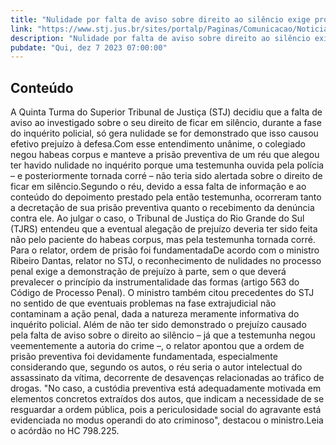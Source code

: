 ```yaml
---
title: "Nulidade por falta de aviso sobre direito ao silêncio exige prova de prejuízo efetivo"
link: "https://www.stj.jus.br/sites/portalp/Paginas/Comunicacao/Noticias/2023/07122023-Nulidade-por-falta-de-aviso-sobre-direito-ao-silencio-exige-prova-de-prejuizo-efetivo.aspx"
description: "Nulidade por falta de aviso sobre direito ao silêncio exige prova de prejuízo efetivo"
pubdate: "Qui, dez 7 2023 07:00:00"
---
```


## Conteúdo

​A Quinta Turma do Superior Tribunal de Justiça (STJ) decidiu que a falta de aviso ao investigado sobre o seu direito de ficar em silêncio, durante a fase do inquérito policial, só gera nulidade se for demonstrado que isso causou efetivo prejuízo à defesa.Com esse entendimento unânime, o colegiado negou habeas corpus e manteve a prisão preventiva de um réu que alegou ter havido nulidade no inquérito porque uma testemunha ouvida pela polícia – e posteriormente tornada corré – não teria sido alertada sobre o direito de ficar em silêncio.Segundo o réu, devido a essa falta de informação e ao conteúdo do depoimento prestado pela então testemunha, ocorreram tanto a decretação de sua prisão preventiva quanto o recebimento da denúncia contra ele. Ao julgar o caso, o Tribunal de Justiça do Rio Grande do Sul (TJRS) entendeu que a eventual alegação de prejuízo deveria ter sido feita não pelo paciente do habeas corpus, mas pela testemunha tornada corré. Para o relator, ordem de prisão foi fundamentadaDe acordo com o ministro Ribeiro Dantas, relator no STJ, o reconhecimento de nulidades no processo penal exige a demonstração de prejuízo à parte, sem o que deverá prevalecer o princípio da instrumentalidade das formas (artigo 563 do Código de Processo Penal). O ministro também citou precedentes do STJ no sentido de que eventuais problemas na fase extrajudicial não contaminam a ação penal, dada a natureza meramente informativa do inquérito policial. Além de não ter sido demonstrado o prejuízo causado pela falta de aviso sobre o direito ao silêncio – já que a testemunha negou veementemente a autoria do crime –, o relator apontou que a ordem de prisão preventiva foi devidamente fundamentada, especialmente considerando que, segundo os autos, o réu seria o autor intelectual do assassinato da vítima, decorrente de desavenças relacionadas ao tráfico de drogas. "No caso, a custódia preventiva está adequadamente motivada em elementos concretos extraídos dos autos, que indicam a necessidade de se resguardar a ordem pública, pois a periculosidade social do agravante está evidenciada no modus operandi do ato criminoso", destacou o ministro.Leia o acórdão no HC 798.225.
